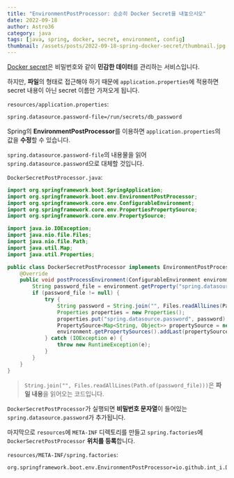 ```yaml
---
title: "EnvironmentPostProcessor: 순순히 Docker Secret을 내놓으시오"
date: 2022-09-18
author: Astro36
category: java
tags: [java, spring, docker, secret, environment, config]
thumbnail: /assets/posts/2022-09-18-spring-docker-secret/thumbnail.jpg
---
```


[Docker secret](https://docs.docker.com/engine/swarm/secrets/)은 비밀번호와 같이 **민감한 데이터**를 관리하는 서비스입니다.

하지만, **파일**의 형태로 접근해야 하기 때문에 `application.properties`에 적용하면 secret 내용이 아닌 secret 이름만 가져오게 됩니다.

`resources/application.properties`:

```txt
spring.datasource.password-file=/run/secrets/db_password
```

Spring의 **EnvironmentPostProcessor**를 이용하면 `application.properties`의 값을 **수정**할 수 있습니다.

`spring.datasource.password-file`의 내용물을 읽어 `spring.datasource.password`으로 대체할 것입니다.

`DockerSecretPostProcessor.java`:

```java
import org.springframework.boot.SpringApplication;
import org.springframework.boot.env.EnvironmentPostProcessor;
import org.springframework.core.env.ConfigurableEnvironment;
import org.springframework.core.env.PropertiesPropertySource;
import org.springframework.core.env.PropertySource;

import java.io.IOException;
import java.nio.file.Files;
import java.nio.file.Path;
import java.util.Map;
import java.util.Properties;

public class DockerSecretPostProcessor implements EnvironmentPostProcessor {
    @Override
    public void postProcessEnvironment(ConfigurableEnvironment environment, SpringApplication application) {
        String password_file = environment.getProperty("spring.datasource.password-file");
        if (password_file != null) {
            try {
                String password = String.join("", Files.readAllLines(Path.of(password_file)));
                Properties properties = new Properties();
                properties.put("spring.datasource.password", password);
                PropertySource<Map<String, Object>> propertySource = new PropertiesPropertySource("docker-secret", properties);
                environment.getPropertySources().addLast(propertySource);
            } catch (IOException e) {
                throw new RuntimeException(e);
            }
        }
    }
}
```

> `String.join("", Files.readAllLines(Path.of(password_file)))`은 **파일 내용**을 읽어오는 코드입니다.

`DockerSecretPostProcessor`가 실행되면 **비밀번호 문자열**이 들어있는 `spring.datasource.password`가 추가됩니다.

마지막으로 `resources`에 `META-INF` 디렉토리를 만들고 `spring.factories`에 `DockerSecretPostProcessor` **위치를 등록**합니다.

`resources/META-INF/spring.factories`:

```txt
org.springframework.boot.env.EnvironmentPostProcessor=io.github.int_i.DockerSecretPostProcessor
```
